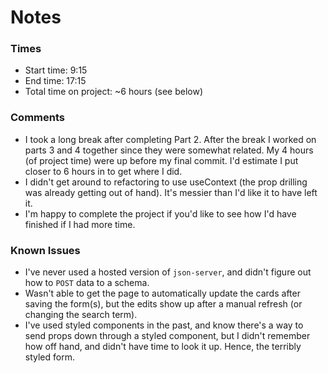 # Notes

### Times

* Start time: 9:15
* End time: 17:15
* Total time on project: ~6 hours (see below)

### Comments

* I took a long break after completing Part 2.  After the break I worked on parts 3 and 4 together since they were somewhat related.  My 4 hours (of project time) were up before my final commit.  I'd estimate I put closer to 6 hours in to get where I did.
* I didn't get around to refactoring to use useContext (the prop drilling was already getting out of hand).  It's messier than I'd like it to have left it.
* I'm happy to complete the project if you'd like to see how I'd have finished if I had more time.

### Known Issues

* I've never used a hosted version of `json-server`, and didn't figure out how to `POST` data to a schema.
* Wasn't able to get the page to automatically update the cards after saving the form(s), but the edits show up after a manual refresh (or changing the search term).
* I've used styled components in the past, and know there's a way to send props down through a styled component, but I didn't remember how off hand, and didn't have time to look it up.  Hence, the terribly styled form.
